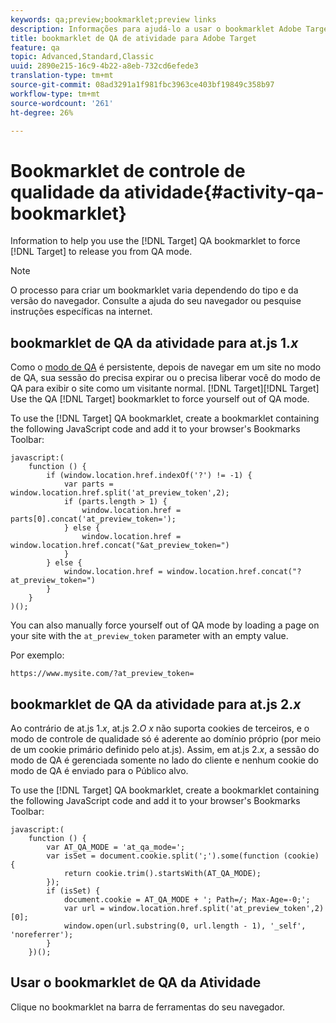 ```yaml
---
keywords: qa;preview;bookmarklet;preview links
description: Informações para ajudá-lo a usar o bookmarklet Adobe Target QA para forçar o Público alvo a liberá-lo do modo de QA.
title: bookmarklet de QA de atividade para Adobe Target
feature: qa
topic: Advanced,Standard,Classic
uuid: 2890e215-16c9-4b22-a8eb-732cd6efede3
translation-type: tm+mt
source-git-commit: 08ad3291a1f981fbc3963ce403bf19849c358b97
workflow-type: tm+mt
source-wordcount: '261'
ht-degree: 26%

---
```



# Bookmarklet de controle de qualidade da atividade{#activity-qa-bookmarklet}

Information to help you use the [!DNL Target] QA bookmarklet to force [!DNL Target] to release you from QA mode.

>[!NOTE]
>
>O processo para criar um bookmarklet varia dependendo do tipo e da versão do navegador. Consulte a ajuda do seu navegador ou pesquise instruções específicas na internet.

## bookmarklet de QA da atividade para at.js 1.*x* 

Como o [modo de QA](../../c-activities/c-activity-qa/activity-qa.md#concept_9329EF33DE7D41CA9815C8115DBC4E40) é persistente, depois de navegar em um site no modo de QA, sua sessão do precisa expirar ou o precisa liberar você do modo de QA para exibir o site como um visitante normal. [!DNL Target][!DNL Target] Use the QA [!DNL Target] bookmarklet to force yourself out of QA mode.

To use the [!DNL Target] QA bookmarklet, create a bookmarklet containing the following JavaScript code and add it to your browser&#39;s Bookmarks Toolbar:

```
javascript:(
    function () {
        if (window.location.href.indexOf('?') != -1) {
            var parts = window.location.href.split('at_preview_token',2);
            if (parts.length > 1) {
                window.location.href = parts[0].concat('at_preview_token=');
            } else {
                window.location.href = window.location.href.concat("&at_preview_token=")
            }
        } else {
            window.location.href = window.location.href.concat("?at_preview_token=")
        }
    }
)();
```

You can also manually force yourself out of QA mode by loading a page on your site with the `at_preview_token` parameter with an empty value.

Por exemplo:

`https://www.mysite.com/?at_preview_token=`

## bookmarklet de QA da atividade para at.js 2.*x* 

Ao contrário de at.js 1.*x*, at.js 2.*O x* não suporta cookies de terceiros, e o modo de controle de qualidade só é aderente ao domínio próprio (por meio de um cookie primário definido pelo at.js). Assim, em at.js 2.*x*, a sessão do modo de QA é gerenciada somente no lado do cliente e nenhum cookie do modo de QA é enviado para o Público alvo.

To use the [!DNL Target] QA bookmarklet, create a bookmarklet containing the following JavaScript code and add it to your browser&#39;s Bookmarks Toolbar:

```
javascript:(
    function () {
        var AT_QA_MODE = 'at_qa_mode=';
        var isSet = document.cookie.split(';').some(function (cookie) {
            return cookie.trim().startsWith(AT_QA_MODE);
        });
        if (isSet) {
            document.cookie = AT_QA_MODE + '; Path=/; Max-Age=-0;';
            var url = window.location.href.split('at_preview_token',2)[0];
            window.open(url.substring(0, url.length - 1), '_self', 'noreferrer');
        }
    })();
```

## Usar o bookmarklet de QA da Atividade

Clique no bookmarklet na barra de ferramentas do seu navegador.

